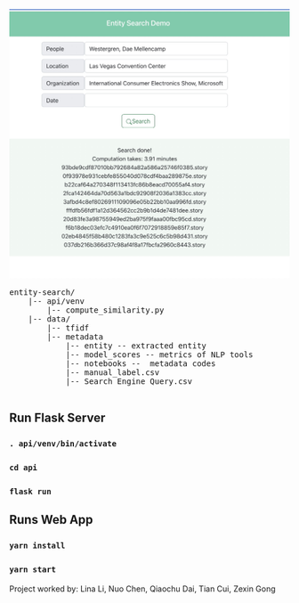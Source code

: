 ![Image](demo.jpg)
<pre>
entity-search/
    |-- api/venv
        |-- compute_similarity.py
    |-- data/
        |-- tfidf
        |-- metadata
            |-- entity -- extracted entity
            |-- model_scores -- metrics of NLP tools
            |-- notebooks --  metadata codes
            |-- manual_label.csv
            |-- Search Engine Query.csv

</pre>


## Run Flask Server

### `. api/venv/bin/activate`
### `cd api`
### `flask run`

## Runs Web App

### `yarn install`
### `yarn start`





Project worked by: Lina Li, Nuo Chen, Qiaochu Dai, Tian Cui, Zexin Gong
